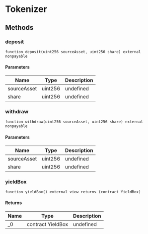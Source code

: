 # Tokenizer









## Methods

### deposit

```solidity
function deposit(uint256 sourceAsset, uint256 share) external nonpayable
```





#### Parameters

| Name | Type | Description |
|---|---|---|
| sourceAsset | uint256 | undefined |
| share | uint256 | undefined |

### withdraw

```solidity
function withdraw(uint256 sourceAsset, uint256 share) external nonpayable
```





#### Parameters

| Name | Type | Description |
|---|---|---|
| sourceAsset | uint256 | undefined |
| share | uint256 | undefined |

### yieldBox

```solidity
function yieldBox() external view returns (contract YieldBox)
```






#### Returns

| Name | Type | Description |
|---|---|---|
| _0 | contract YieldBox | undefined |




